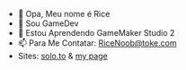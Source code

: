- 👋 Opa, Meu nome é Rice
- 👀 Sou GameDev
- 🌱 Estou Aprendendo GameMaker Studio 2
- 📫 Para Me Contatar: RiceNoob@toke.com
- Sites: [solo.to](https://solo.to/RiceTheDev) & [my page](https://ricethedev.github.io/site/)

<!---
RiceTheDev/RiceTheDev is a ✨ special ✨ repository because its `README.md` (this file) appears on your GitHub profile.
You can click the Preview link to take a look at your changes.
--->
